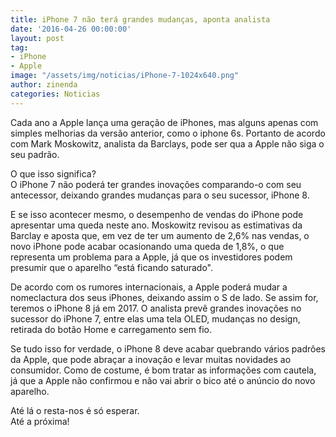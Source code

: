 ```yaml
---
title: iPhone 7 não terá grandes mudanças, aponta analista
date: '2016-04-26 00:00:00'
layout: post
tag:
- iPhone
- Apple
image: "/assets/img/noticias/iPhone-7-1024x640.png"
author: zinenda
categories: Noticias
---
```


Cada ano a Apple lança uma geração de iPhones, mas alguns apenas com simples melhorias da versão anterior, como o iphone 6s.
Portanto de acordo com Mark Moskowitz, analista da Barclays, pode ser qua a Apple não siga o seu padrão.

O que isso significa? <br>
O iPhone 7 não poderá ter grandes inovações comparando-o com seu antecessor, deixando grandes mudanças para o seu sucessor, iPhone 8.

E se isso acontecer mesmo, o desempenho de vendas do iPhone pode apresentar uma queda neste ano. Moskowitz revisou as estimativas da Barclay e aposta que, em vez de ter um aumento de 2,6% nas vendas, o novo iPhone pode acabar ocasionando uma queda de 1,8%, o que representa um problema para a Apple, já que os investidores podem presumir que o aparelho “está ficando saturado".

De acordo com os rumores internacionais, a Apple poderá mudar a nomeclactura dos seus iPhones, deixando assim o S de lado.
Se assim for, teremos o iPhone 8 já em 2017.
O analista prevê grandes inovações no sucessor do iPhone 7, entre elas uma tela OLED, mudanças no design, retirada do botão Home e carregamento sem fio.

Se tudo isso for verdade, o iPhone 8 deve acabar quebrando vários padrões da Apple, que pode abraçar a inovação e levar muitas novidades ao consumidor. 
Como de costume, é bom tratar as informações com cautela, já que a Apple não confirmou e não vai abrir o bico até o anúncio do novo aparelho.

Até lá o resta-nos é só esperar. <br>
Até a próxima!